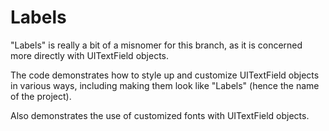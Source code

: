 Labels
====== 

"Labels" is really a bit of a misnomer for this branch, as it is concerned more directly with UITextField objects.

The code demonstrates how to style up and customize UITextField objects in various ways, including making them look like "Labels" (hence the name of the project).

Also demonstrates the use of customized fonts with UITextField objects.

